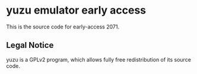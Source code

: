 yuzu emulator early access
=============

This is the source code for early-access 2071.

## Legal Notice

yuzu is a GPLv2 program, which allows fully free redistribution of its source code.